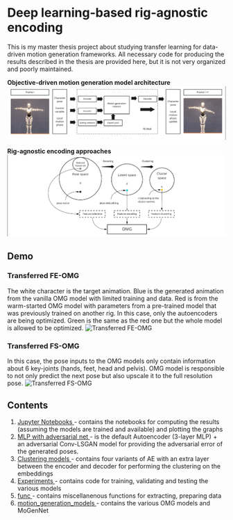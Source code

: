 # Deep learning-based rig-agnostic encoding
This is my master thesis project about studying transfer learning for data-driven motion generation frameworks.
All necessary code for producing the results described in the thesis are provided here, but it is not very organized and poorly maintained. 

**Objective-driven motion generation model architecture**
![ Objective-driven motion generation model architecture ]( imgs/OMG.png )

**Rig-agnostic encoding approaches**
![ Rig-agnostic encoding approaches illustration ]( imgs/RAE.png )

## Demo
### Transferred FE-OMG 
The white character is the target animation. Blue is the generated animation from the vanilla OMG model with limited training and data. Red is from the warm-started OMG model with parameters from a pre-trained model that was previously trained on another rig. In this case, only the autoencoders are being optimized. Green is the same as the red one but the whole model is allowed to be optimized.
![ Transferred FE-OMG ]( imgs/transferred_FE.gif )

### Transferred FS-OMG 
In this case, the pose inputs to the OMG models only contain information about 6 key-joints (hands, feet, head and pelvis). OMG model is responsible to not only predict the next pose but also upscale it to the full resolution pose.
![ Transferred FS-OMG ]( imgs/transferred_FS.gif )

## Contents
1. [ Jupyter Notebooks ]( src/notebooks ) - contains the notebooks for computing the results (assuming the models are trained and available) and plotting the graphs
2. [ MLP with adversarial net ]( src/autoencoder/MLP_Adversarial.py ) - is the default Autoencoder (3-layer MLP) + an adversarial Conv-LSGAN model for providing the adversarial error of the generated poses.
3. [ Clustering models ]( src/clustering_modes ) - contains four variants of AE with an extra layer between the encoder and decoder for performing the clustering on the embeddings
4. [ Experiments ]( src/experiments ) - contains code for training, validating and testing the various models
5. [ func ]( src/func ) - contains miscellanenous functions for extracting, preparing data
6. [ motion_generation_models ]( src/motion_generation_models ) - contains the various OMG models and MoGenNet


